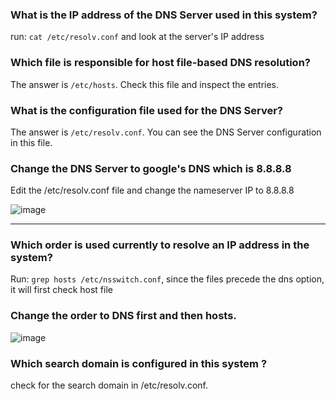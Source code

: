 ### What is the IP address of the DNS Server used in this system?

run: `cat /etc/resolv.conf` and look at the server's IP address

### Which file is responsible for host file-based DNS resolution?

The answer is `/etc/hosts`. Check this file and inspect the entries.

### What is the configuration file used for the DNS Server?

The answer is `/etc/resolv.conf`. You can see the DNS Server configuration in this file.

### Change the DNS Server to google's DNS which is 8.8.8.8


Edit the /etc/resolv.conf file and change the nameserver IP to 8.8.8.8

![image](https://github.com/Althaf-official/Linux_Basics/assets/105126131/4f47fc5a-f9a6-4654-99c4-6695e5c1dec5)

---------------------------------------------------------------------------------------------------------------------------------------------------------------------------------------

### Which order is used currently to resolve an IP address in the system?

Run: `grep hosts /etc/nsswitch.conf`, since the files precede the dns option, it will first check host file

### Change the order to DNS first and then hosts.


![image](https://github.com/Althaf-official/Linux_Basics/assets/105126131/02f71384-9764-48fe-add4-d135afbc6d3d)


### Which search domain is configured in this system ?

check for the search domain in /etc/resolv.conf. 
